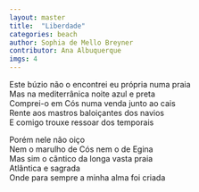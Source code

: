 ```yaml
---
layout: master
title:  "Liberdade"
categories: beach
author: Sophia de Mello Breyner
contributor: Ana Albuquerque
imgs: 4
---
```


Este búzio não o encontrei eu própria numa praia  
Mas na mediterrânica noite azul e preta  
Comprei-o em Cós numa venda junto ao cais  
Rente aos mastros baloiçantes dos navios  
E comigo trouxe ressoar dos temporais  
  
Porém nele não oiço  
Nem o marulho de Cós nem o de Egina  
Mas sim o cântico da longa vasta praia  
Atlântica e sagrada  
Onde para sempre a minha alma foi criada  





